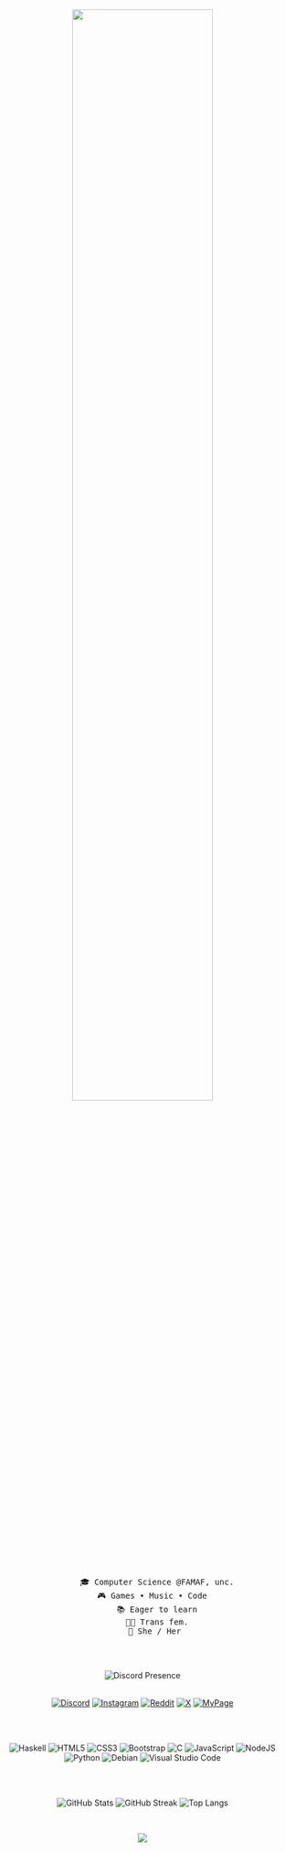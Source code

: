 <div align="center">
  <img src="https://readme-typing-svg.demolab.com?font=Inconsolata&weight=500&size=50&duration=4000&pause=300&color=A7A459&center=true&vCenter=true&multiline=true&repeat=false&random=false&width=1300&height=140&lines=Hi!+I'm+Aike;" width="70%" />
  
  <pre>
      🎓 Computer Science @FAMAF, unc.
      🎮 Games • Music • Code  
      📚 Eager to learn
      🏳️‍⚧️ Trans fem.
      🌟 She / Her 
  </pre>

  <br>

  ![Discord Presence](https://lanyard.cnrad.dev/api/1083501646807576576)
  <br><br>

  [![Discord](https://img.shields.io/badge/Discord-%237289DA.svg?logo=discord&logoColor=white)](https://discord.gg/aike.petunia)
  [![Instagram](https://img.shields.io/badge/Instagram-%23E4405F.svg?logo=Instagram&logoColor=white)](https://instagram.com/aike.milanesa)
  [![Reddit](https://img.shields.io/badge/Reddit-%23FF4500.svg?logo=Reddit&logoColor=white)](https://reddit.com/user/Aike6l)
  [![X](https://img.shields.io/badge/X-black.svg?logo=X&logoColor=white)](https://x.com/AikePetunia)
  [![MyPage](https://img.shields.io/badge/Website-%23black.svg?style=for-the-badge&logo=eye&logoColor=white)](https://aikepetunia.github.io/AikePetuniaa/)


  <br><br>

  ![Haskell](https://img.shields.io/badge/Haskell-5e5086?style=for-the-badge&logo=haskell&logoColor=white)
  ![HTML5](https://img.shields.io/badge/html5-%23E34F26.svg?style=for-the-badge&logo=html5&logoColor=white)
  ![CSS3](https://img.shields.io/badge/css3-%231572B6.svg?style=for-the-badge&logo=css3&logoColor=white)
  ![Bootstrap](https://img.shields.io/badge/bootstrap-%238511FA.svg?style=for-the-badge&logo=bootstrap&logoColor=white)
  ![C](https://img.shields.io/badge/C-%2300599C.svg?style=for-the-badge&logo=c&logoColor=white)
  ![JavaScript](https://img.shields.io/badge/javascript-%23323330.svg?style=for-the-badge&logo=javascript&logoColor=%23F7DF1E)
  ![NodeJS](https://img.shields.io/badge/node.js-6DA55F?style=for-the-badge&logo=node.js&logoColor=white)
  ![Python](https://img.shields.io/badge/python-3670A0?style=for-the-badge&logo=python&logoColor=ffdd54)
  ![Debian](https://img.shields.io/badge/Debian-A81D33?style=for-the-badge&logo=debian&logoColor=white)
  ![Visual Studio Code](https://img.shields.io/badge/Visual_Studio_Code-0078D4?style=for-the-badge&logo=visual%20studio%20code&logoColor=white)


  <br><br>

  ![GitHub Stats](https://github-readme-stats.vercel.app/api?username=AikePetunia&theme=dark&hide_border=true&include_all_commits=false&count_private=false)
  ![GitHub Streak](https://github-readme-streak-stats.herokuapp.com/?user=AikePetunia&theme=dark&hide_border=true)
  ![Top Langs](https://github-readme-stats.vercel.app/api/top-langs/?username=AikePetunia&theme=dark&hide_border=true&include_all_commits=false&count_private=false&layout=compact)

  <br>

  [![](https://visitcount.itsvg.in/api?id=AikePetunia&icon=5&color=5)](https://visitcount.itsvg.in)
</div>
